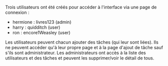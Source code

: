 Trois utilisateurs ont été créés pour accéder à l'interface via une page de connexion :
- hermione : livres123 (admin)
- harry : quidditch (user)
- ron : encore1Weasley (user)

Les utilisateurs peuvent chacun ajouter des tâches (qui leur sont liées).
Ils ne peuvent accéder qu'à leur propre page et à la page d'ajout de tâche sauf s'ils sont administrateur.
Les administrateurs ont accès à la liste des utilisateurs et des tâches et peuvent les supprimer/voir le détail de tous.